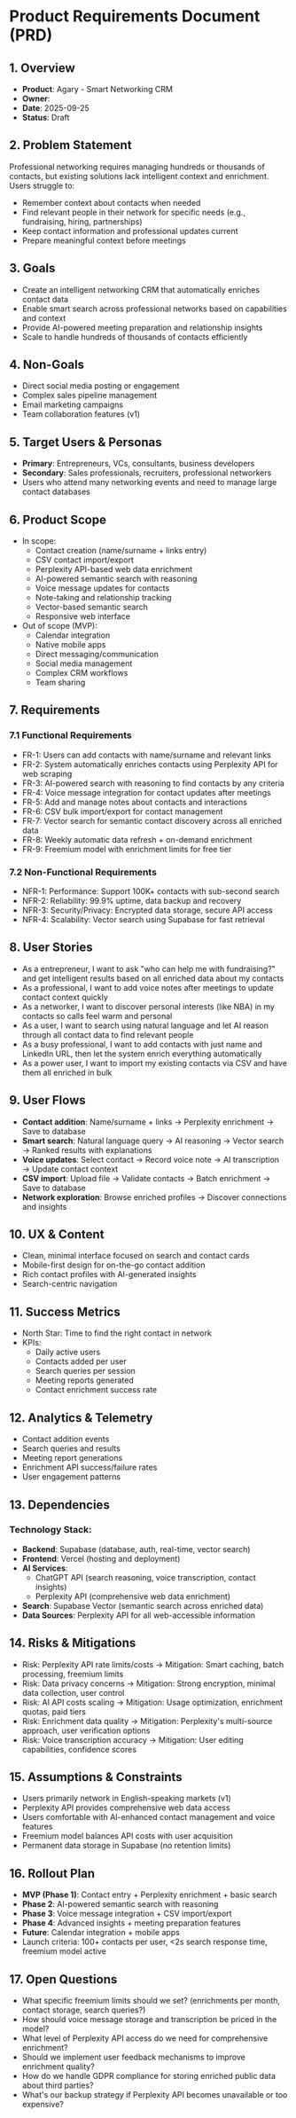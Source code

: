 # Product Requirements Document (PRD)

## 1. Overview
- **Product**: Agary - Smart Networking CRM
- **Owner**:
- **Date**: 2025-09-25
- **Status**: Draft

## 2. Problem Statement
Professional networking requires managing hundreds or thousands of contacts, but existing solutions lack intelligent context and enrichment. Users struggle to:
- Remember context about contacts when needed
- Find relevant people in their network for specific needs (e.g., fundraising, hiring, partnerships)
- Keep contact information and professional updates current
- Prepare meaningful context before meetings

## 3. Goals
- Create an intelligent networking CRM that automatically enriches contact data
- Enable smart search across professional networks based on capabilities and context
- Provide AI-powered meeting preparation and relationship insights
- Scale to handle hundreds of thousands of contacts efficiently

## 4. Non-Goals
- Direct social media posting or engagement
- Complex sales pipeline management
- Email marketing campaigns
- Team collaboration features (v1)

## 5. Target Users & Personas
- **Primary**: Entrepreneurs, VCs, consultants, business developers
- **Secondary**: Sales professionals, recruiters, professional networkers
- Users who attend many networking events and need to manage large contact databases

## 6. Product Scope
- In scope:
  - Contact creation (name/surname + links entry)
  - CSV contact import/export
  - Perplexity API-based web data enrichment
  - AI-powered semantic search with reasoning
  - Voice message updates for contacts
  - Note-taking and relationship tracking
  - Vector-based semantic search
  - Responsive web interface
- Out of scope (MVP):
  - Calendar integration
  - Native mobile apps
  - Direct messaging/communication
  - Social media management
  - Complex CRM workflows
  - Team sharing

## 7. Requirements
### 7.1 Functional Requirements
- FR-1: Users can add contacts with name/surname and relevant links
- FR-2: System automatically enriches contacts using Perplexity API for web scraping
- FR-3: AI-powered search with reasoning to find contacts by any criteria
- FR-4: Voice message integration for contact updates after meetings
- FR-5: Add and manage notes about contacts and interactions
- FR-6: CSV bulk import/export for contact management
- FR-7: Vector search for semantic contact discovery across all enriched data
- FR-8: Weekly automatic data refresh + on-demand enrichment
- FR-9: Freemium model with enrichment limits for free tier

### 7.2 Non-Functional Requirements
- NFR-1: Performance: Support 100K+ contacts with sub-second search
- NFR-2: Reliability: 99.9% uptime, data backup and recovery
- NFR-3: Security/Privacy: Encrypted data storage, secure API access
- NFR-4: Scalability: Vector search using Supabase for fast retrieval

## 8. User Stories
- As a entrepreneur, I want to ask "who can help me with fundraising?" and get intelligent results based on all enriched data about my contacts
- As a professional, I want to add voice notes after meetings to update contact context quickly
- As a networker, I want to discover personal interests (like NBA) in my contacts so calls feel warm and personal
- As a user, I want to search using natural language and let AI reason through all contact data to find relevant people
- As a busy professional, I want to add contacts with just name and LinkedIn URL, then let the system enrich everything automatically
- As a power user, I want to import my existing contacts via CSV and have them all enriched in bulk

## 9. User Flows
- **Contact addition**: Name/surname + links → Perplexity enrichment → Save to database
- **Smart search**: Natural language query → AI reasoning → Vector search → Ranked results with explanations
- **Voice updates**: Select contact → Record voice note → AI transcription → Update contact context
- **CSV import**: Upload file → Validate contacts → Batch enrichment → Save to database
- **Network exploration**: Browse enriched profiles → Discover connections and insights

## 10. UX & Content
- Clean, minimal interface focused on search and contact cards
- Mobile-first design for on-the-go contact addition
- Rich contact profiles with AI-generated insights
- Search-centric navigation

## 11. Success Metrics
- North Star: Time to find the right contact in network
- KPIs:
  - Daily active users
  - Contacts added per user
  - Search queries per session
  - Meeting reports generated
  - Contact enrichment success rate

## 12. Analytics & Telemetry
- Contact addition events
- Search queries and results
- Meeting report generations
- Enrichment API success/failure rates
- User engagement patterns

## 13. Dependencies
### Technology Stack:
- **Backend**: Supabase (database, auth, real-time, vector search)
- **Frontend**: Vercel (hosting and deployment)
- **AI Services**:
  - ChatGPT API (search reasoning, voice transcription, contact insights)
  - Perplexity API (comprehensive web data enrichment)
- **Search**: Supabase Vector (semantic search across enriched data)
- **Data Sources**: Perplexity API for all web-accessible information

## 14. Risks & Mitigations
- Risk: Perplexity API rate limits/costs → Mitigation: Smart caching, batch processing, freemium limits
- Risk: Data privacy concerns → Mitigation: Strong encryption, minimal data collection, user control
- Risk: AI API costs scaling → Mitigation: Usage optimization, enrichment quotas, paid tiers
- Risk: Enrichment data quality → Mitigation: Perplexity's multi-source approach, user verification options
- Risk: Voice transcription accuracy → Mitigation: User editing capabilities, confidence scores

## 15. Assumptions & Constraints
- Users primarily network in English-speaking markets (v1)
- Perplexity API provides comprehensive web data access
- Users comfortable with AI-enhanced contact management and voice features
- Freemium model balances API costs with user acquisition
- Permanent data storage in Supabase (no retention limits)

## 16. Rollout Plan
- **MVP (Phase 1)**: Contact entry + Perplexity enrichment + basic search
- **Phase 2**: AI-powered semantic search with reasoning
- **Phase 3**: Voice message integration + CSV import/export
- **Phase 4**: Advanced insights + meeting preparation features
- **Future**: Calendar integration + mobile apps
- Launch criteria: 100+ contacts per user, <2s search response time, freemium model active

## 17. Open Questions
- What specific freemium limits should we set? (enrichments per month, contact storage, search queries?)
- How should voice message storage and transcription be priced in the model?
- What level of Perplexity API access do we need for comprehensive enrichment?
- Should we implement user feedback mechanisms to improve enrichment quality?
- How do we handle GDPR compliance for storing enriched public data about third parties?
- What's our backup strategy if Perplexity API becomes unavailable or too expensive? 
